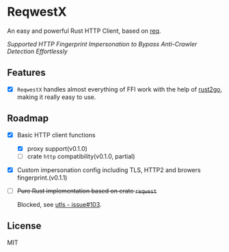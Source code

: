 # ReqwestX

An easy and powerful Rust HTTP Client, based on [req](https://req.cool/).

*Supported HTTP Fingerprint Impersonation to Bypass Anti-Crawler Detection Effortlessly*

## Features

- [x] `ReqwestX` handles almost everything of FFI work with the help of [rust2go](https://github.com/ihciah/rust2go), making it really easy to use.

## Roadmap

- [x] Basic HTTP client functions
  - [x] proxy support(v0.1.0)
  - [ ] crate `http` compatibility(v0.1.0, partial)
- [x] Custom impersonation config including TLS, HTTP2 and browers fingerprint.(v0.1.1)
- [ ] ~~Pure Rust implementation based on crate `reqwest`~~
  
  Blocked, see [utls - issue#103](https://github.com/refraction-networking/utls/issues/103).

## License

MIT
